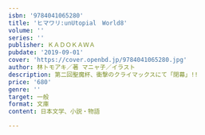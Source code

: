 ```yaml
---
isbn: '9784041065280'
title: 'ヒマワリ:unUtopial　World8'
volume: ''
series: ''
publisher: ＫＡＤＯＫＡＷＡ
pubdate: '2019-09-01'
cover: 'https://cover.openbd.jp/9784041065280.jpg'
author: 林トモアキ／著 マニャ子／イラスト
description: 第二回聖魔杯、衝撃のクライマックスにて「閉幕」!!
price: '680'
genre: ''
target: 一般
format: 文庫
content: 日本文学、小説・物語

---
```

